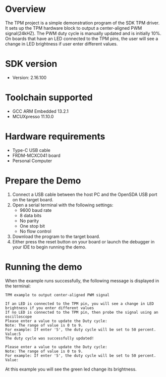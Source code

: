 Overview
========
The TPM project is a simple demonstration program of the SDK TPM driver. It sets up the TPM
hardware block to output a center-aligned PWM signal(24kHZ). The PWM duty cycle is manually updated and is initially 10%.
On boards that have an LED connected to the TPM pins, the user will see a change in LED
brightness if user enter different values.

SDK version
===========
- Version: 2.16.100

Toolchain supported
===================
- GCC ARM Embedded  13.2.1
- MCUXpresso  11.10.0

Hardware requirements
=====================
- Type-C USB cable
- FRDM-MCXC041 board
- Personal Computer

Prepare the Demo
================
1.  Connect a USB cable between the host PC and the OpenSDA USB port on the target board.
2.  Open a serial terminal with the following settings:
    - 9600 baud rate
    - 8 data bits
    - No parity
    - One stop bit
    - No flow control
3.  Download the program to the target board.
4.  Either press the reset button on your board or launch the debugger in your IDE to begin running the demo.

Running the demo
================
When the example runs successfully, the following message is displayed in the terminal:

~~~~~~~~~~~~~~~~~~~~~~~~~~~~~~~~~~~~~~~~~~~~~~~~~~~~~~~~~~~~~~~~~~~~~~~~~~~~~~
TPM example to output center-aligned PWM signal

If an LED is connected to the TPM pin, you will see a change in LED brightness if you enter different values
If no LED is connected to the TPM pin, then probe the signal using an oscilloscope
Please enter a value to update the Duty cycle:
Note: The range of value is 0 to 9.
For example: If enter '5', the duty cycle will be set to 50 percent.
Value:5
The duty cycle was successfully updated!

Please enter a value to update the Duty cycle:
Note: The range of value is 0 to 9.
For example: If enter '5', the duty cycle will be set to 50 percent.
Value:
~~~~~~~~~~~~~~~~~~~~~~~~~~~~~~~~~~~~~~~~~~~~~~~~~~~~~~~~~~~~~~~~~~~~~~~~~~~~~~
 At this example you will see the green led change its brightness.
